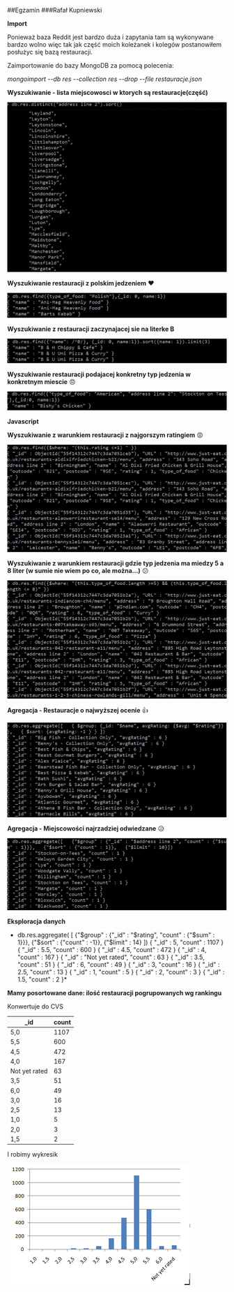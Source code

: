 ##Egzamin
###Rafał Kupniewski

**Import**

Ponieważ baza Reddit jest bardzo duża i zapytania tam są wykonywane bardzo wolno więc tak jak część moich koleżanek i kolegów postanowiłem posłużyc się bazą restauracji.


Zaimportowanie do bazy MongoDB za pomocą polecenia:

*mongoimport  --db res --collection res --drop --file restauracje.json*

**Wyszukiwanie - lista miejscowosci w ktorych są restauracje(część)**

![rys](pic/s10.jpg)

**Wyszukiwanie restauracji z polskim jedzeniem** :heart:

![rys](pic/s3.jpg)


**Wyszukiwanie z restauracji zaczynajacej sie na literke B**

![rys](pic/s5.jpg)


**Wyszukiwanie restauracji podajacej konkretny typ jedzenia w konkretnym miescie** :angry:

![rys](pic/s4.jpg)

**Javascript**


**Wyszukiwanie z warunkiem restauracji z najgorszym ratingiem** :rage:

![rys](pic/s6.jpg)

**Wyszukiwanie z warunkiem restauracji gdzie typ jedzenia ma miedzy 5 a 8 liter (w sumie nie wiem po co, ale można...)** :confused:

![rys](pic/s9.jpg)

**Agregacja - Restauracje o najwyższej ocenie** :+1:

![rys](pic/s7.jpg)

**Agregacja - Miejscowości najrzadziej odwiedzane** :disappointed_relieved:

![rys](pic/s8.jpg)



**Eksploracja danych**

* db.res.aggregate( [   {"$group" :      {"_id" : "$rating", "count" : {"$sum" : 1}}},     {"$sort" : {"count" : -1}},     {"$limit" : 14}     ])
{ "_id" : 5, "count" : 1107 }
{ "_id" : 5.5, "count" : 600 }
{ "_id" : 4.5, "count" : 472 }
{ "_id" : 4, "count" : 167 }
{ "_id" : "Not yet rated", "count" : 63 }
{ "_id" : 3.5, "count" : 51 }
{ "_id" : 6, "count" : 49 }
{ "_id" : 3, "count" : 16 }
{ "_id" : 2.5, "count" : 13 }
{ "_id" : 1, "count" : 5 }
{ "_id" : 2, "count" : 3 }
{ "_id" : 1.5, "count" : 2 }*

**Mamy posortowane dane: ilość restauracji pogrupowanych wg rankingu**

Konwertuje do CVS

| _id            | count     |
|----------------|-----------|
| 5,0            |	1107    |
| 5,5            |	600      |
| 4,5            |	472      |
| 4,0            |	167      |
| Not yet rated  |	63       |
| 3,5            |	51       |
| 6,0            |	49       |
| 3,0            |	16       |
| 2,5            |	13       |
| 1,0            |	5        |
| 2,0            |	3        |
| 1,5            |	2        |

I robimy wykresik

![rys](pic/s11.png)
